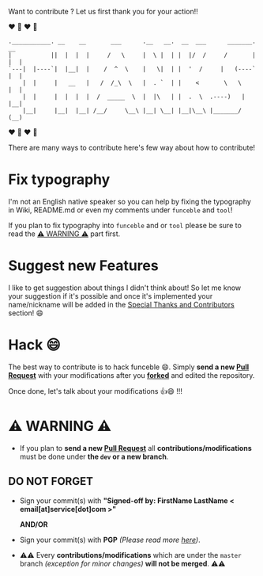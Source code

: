 Want to contribute ? Let us first thank you for your action!!

:heart: :tada: :heart: :tada:
```
.___________. __    __       ___      .__   __.  __  ___      _______.    __  
|           ||  |  |  |     /   \     |  \ |  | |  |/  /     /       |   |  |
`---|  |----`|  |__|  |    /  ^  \    |   \|  | |  '  /     |   (----`   |  |
    |  |     |   __   |   /  /_\  \   |  . `  | |    <       \   \       |  |
    |  |     |  |  |  |  /  _____  \  |  |\   | |  .  \  .----)   |      |__|
    |__|     |__|  |__| /__/     \__\ |__| \__| |__|\__\ |_______/       (__)
```

:heart: :tada: :heart: :tada:

There are many ways to contribute here's few way about how to contribute!

# Fix typography

I'm not an English native speaker so you can help by fixing the typography in Wiki, README.md or even my comments under `funceble` and `tool`!

If you plan to fix typography into `funceble` and or `tool` please be sure to read the [:warning: WARNING :warning:](https://github.com/funilrys/funceble/wiki/How-to-contribute%3F/#warning-warning-warning) part first.

# Suggest new Features

I like to get suggestion about things I didn't think about! So let me know your suggestion if it's possible and once it's implemented your name/nickname will be added in the [Special Thanks and Contributors](https://github.com/funilrys/funceble/wiki/Special-Thanks-and-Contributors) section! :smile:

# Hack :smile:

The best way to contribute is to hack funceble :smile:. Simply **send a new [Pull Request](https://github.com/funilrys/funceble/compare)** with your modifications after you **[forked](https://github.com/funilrys/funceble/pulls#fork-destination-box)** and edited the repository.

Once done, let's talk about your modifications :+1::smile: !!!

# :warning: WARNING :warning:

- If you plan to **send a new [Pull Request](https://github.com/funilrys/funceble/compare)** all **contributions/modifications** must be done under **the `dev` or a new branch**.

## DO NOT FORGET

- Sign your commit(s) with **"Signed-off by: FirstName LastName < email[at]service[dot]com >"**

  **AND/OR**

- Sign your commit(s) with **PGP** _(Please read more [here](https://github.com/blog/2144-gpg-signature-verification))_.

- :warning::warning: Every **contributions/modifications** which are under the `master` branch _(exception for minor changes)_ **will not be merged**. :warning::warning:
